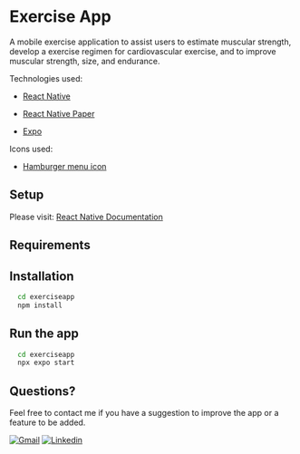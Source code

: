 
# Exercise App

A mobile exercise application to assist users to estimate muscular strength, develop a exercise regimen for cardiovascular exercise, and to improve muscular strength, size, and endurance. 

Technologies used: 
- [React Native](https://reactnative.dev/docs/getting-started)

- [React Native Paper](https://callstack.github.io/react-native-paper/getting-started.html)

- [Expo](https://docs.expo.dev/)

Icons used: 
- [Hamburger menu icon](https://www.iconfinder.com/)

## Setup
Please visit: [React Native Documentation](https://reactnative.dev/docs/environment-setup)

## Requirements

## Installation
```bash
  cd exerciseapp
  npm install
```

## Run the app
```bash
  cd exerciseapp
  npx expo start
```

## Questions?
Feel free to contact me if you have a suggestion to improve the app or a feature to be added. 


[![Gmail](https://img.shields.io/badge/Gmail-D14836?style=for-the-badge&logo=gmail&logoColor=white)](daniel.ek.park@gmail.com)
[![Linkedin](https://img.shields.io/badge/Linkedin-Linkedin%20-blue)](https://www.linkedin.com/in/daniel-park-70878119a/)
